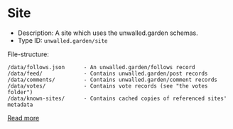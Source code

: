 # Site

 - Description: A site which uses the unwalled.garden schemas.
 - Type ID: `unwalled.garden/site`

File-structure:

```
/data/follows.json      - An unwalled.garden/follows record
/data/feed/             - Contains unwalled.garden/post records
/data/comments/         - Contains unwalled.garden/comment records
/data/votes/            - Contains vote records (see "the votes folder")
/data/known-sites/      - Contains cached copies of referenced sites' metadata
```

[Read more](/README.md)